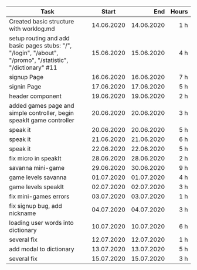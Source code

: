 | Task     | Start            | End  | Hours |
| ------------- |:-------------:| -----:| -----:|
| Created basic structure with worklog.md | 14.06.2020 | 14.06.2020 | 1 h |
| setup routing and add basic pages stubs: "/", "/login", "/about", "/promo", "/statistic", "/dictionary" #11 | 15.06.2020 | 15.06.2020 | 4 h |
| signup Page | 16.06.2020 | 16.06.2020 | 7 h |
| signin Page | 17.06.2020 | 17.06.2020 | 5 h |
| header component | 19.06.2020 | 19.06.2020 | 2 h |
| added games page and simple controller, begin speakIt game controller  | 20.06.2020 | 20.06.2020 | 3 h |
| speak it  | 20.06.2020 | 20.06.2020 | 5 h |
| speak it  | 21.06.2020 | 21.06.2020 | 6 h |
| speak it  | 22.06.2020 | 22.06.2020 | 5 h |
| fix micro in speakIt   | 28.06.2020 | 28.06.2020 | 2 h |
| savanna mini-game  | 29.06.2020 | 30.06.2020 | 9 h |
| game levels savanna  | 01.07.2020 | 01.07.2020 | 4 h |
| game levels speakIt  | 02.07.2020 | 02.07.2020 | 3 h |
| fix mini-games errors | 03.07.2020 | 03.07.2020 | 1 h |
| fix signup bug, add nickname | 04.07.2020 | 04.07.2020 | 3 h |
| loading user words into dictionary | 10.07.2020 | 10.07.2020 | 6 h |
| several fix | 12.07.2020 | 12.07.2020 | 1 h |
| add modal to dictionary | 13.07.2020 | 13.07.2020 | 5 h |
| several fix | 15.07.2020 | 15.07.2020 | 3 h |



